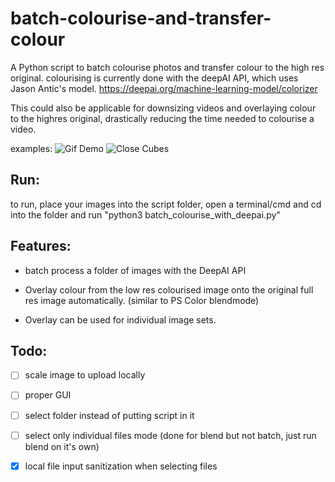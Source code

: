 # batch-colourise-and-transfer-colour
 A Python script to batch colourise photos and transfer colour to the high res original. colourising is currently done with the deepAI API, which uses Jason Antic's model.  https://deepai.org/machine-learning-model/colorizer
 
 This could also be applicable for downsizing videos and overlaying colour to the highres original, drastically reducing the time needed to colourise a video.
 
 examples:
![Gif Demo](https://github.com/endim8/batch-colourise-deepai/blob/master/Example/gifdemo.gif)
![Close Cubes](https://github.com/endim8/batch-colourise-deepai/blob/master/Example/sidebyside.png)
 
 ## Run:
 to run, place your images into the script folder, open a terminal/cmd and cd into the folder and run "python3 batch_colourise_with_deepai.py"
 
 ## Features:
 - batch process a folder of images with the DeepAI API
 
 - Overlay colour from the low res colourised image onto the original full res image automatically. (similar to PS Color blendmode)
 
 - Overlay can be used for individual image sets.
 
 ## Todo:
- [ ] scale image to upload locally
 
- [ ] proper GUI
 
- [ ] select folder instead of putting script in it
 
- [ ] select only individual files mode (done for blend but not batch, just run blend on it's own)
 
- [x] local file input sanitization when selecting files
